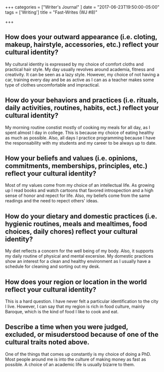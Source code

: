 +++
categories = ["Writer's Journal" ]
date = "2017-06-23T19:50:00-05:00"
tags = ['Writing']
title = "Fast-Writes (WJ #8)"

+++

How does your outward appearance (i.e. cloting, makeup, hairstyle, accessories, etc.) reflect your cultural identity?
---------------------------------------------------------------------------------------------------------------------

My cultural identity is expressed by my choice of comfort cloths and practical hair style. My day usually revolves around academia, fitness and creativity. It can be seen as a lazy style. However, my choice of not having a car, training every day and be as active as I can as a teacher makes some type of clothes uncomfortable and impractical.

How do your behaviors and practices (i.e. rituals, daily activities, routines, habits, ect.) reflect your cultural identity?
----------------------------------------------------------------------------------------------------------------------------

My morning routine constist mostly of cooking my meals for all day, as I spent almost I day in college. This is because my choice of eating healthy as much as possible. Also, all days I practice programming because I have the responsability with my students and my career to be always up to date.

How your beliefs and values (i.e. opinions, commitments, memberships, principles, etc.) reflect your cultural identity?
-----------------------------------------------------------------------------------------------------------------------

Most of my values come from my choice of an intellectual life. As growing up I read books and watch cartoons that favored introspection and a high sense of honor and repect for life. Also, my beliefs come from the same readings and the need to repect others' ideas.

How do your dietary and domestic practices (i.e. hygienic routines, meals and mealtimes, food choices, daily chores) reflect your cultural identity?
----------------------------------------------------------------------------------------------------------------------------------------------------

My diet reflects a concern for the well being of my body. Also, it supports my daily routine of physical and mental excersise. My domestic practices show an interest for a clean and healthy environment as I usually have a schedule for cleaning and sorting out my desk.

How does your region or location in the world reflect your cultural identity?
-----------------------------------------------------------------------------

This is a hard question. I have never felt a particular identification to the city I live. However, I can say that my region is rich in food culture, mainly Baroque, which is the kind of food I like to cook and eat.

Describe a time when you were judged, excluded, or misuderstood because of one of the cultural traits noted above.
------------------------------------------------------------------------------------------------------------------

One of the things that comes up constantly is my choice of doing a PhD. Most people around me is into the culture of making money as fast as possible. A choice of an academic life is usually bizarre to them.
